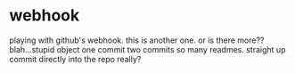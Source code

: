 webhook
=======

playing with github's webhook.
this is another one.
or is there more??
blah...stupid object
one commit
two commits
so many readmes.
straight up commit directly into the repo
really?
